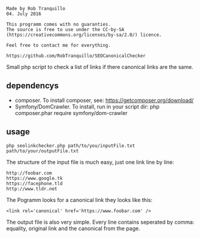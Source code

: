 ```
Made by Rob Tranquillo
04. July 2016

This programm comes with no guaranties.
The source is free to use under the CC-by-SA (https://creativecommons.org/licenses/by-sa/2.0/) licence.

Feel free to contact me for everything.

https://github.com/RobTranquillo/SEOCanonicalChecker
```

Small php script to check a list of links if there canonical links are the same.

## dependencys
  - composer. To install composer, see: https://getcomposer.org/download/
  - Symfony/DomCrawler. To install, run in your script dir: php composer.phar require symfony/dom-crawler

## usage
```
php seolinkchecker.php path/to/you/inputFile.txt path/to/your/outputFile.txt
```


The structure of the input file is much easy, just one link line by line:
```
http://foobar.com
https://www.google.tk
https://facephone.tld
http://www.tldr.net
```

The Pogramm looks for a canonical link they looks like this:
```
<link rel='canonical' href='https://www.foobar.com' />
```
The output file is also very simple. Every line contains seperated by comma: equality, original link and the canonical from the page.


